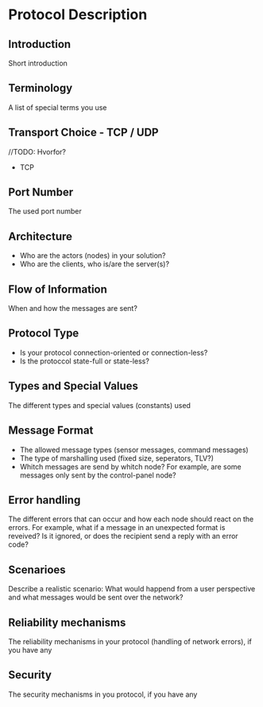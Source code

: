 # Protocol Description
## Introduction
Short introduction

## Terminology
A list of special terms you use

## Transport Choice - TCP / UDP
//TODO: Hvorfor?
* TCP 

## Port Number
The used port number

## Architecture
* Who are the actors (nodes) in your solution?
* Who are the clients, who is/are the server(s)?

## Flow of Information
When and how the messages are sent?

## Protocol Type
* Is your protocol connection-oriented or connection-less?
* Is the protoccol state-full or state-less?

## Types and Special Values
The different types and special values (constants) used

## Message Format
* The allowed message types (sensor messages, command messages)
* The type of marshalling used (fixed size, seperators, TLV?)
* Whitch messages are send by whitch node? For example, are some messages only sent by the control-panel node?

## Error handling
The different errors that can occur and how each node should react on the errors. For example, what if a message in an unexpected format is reveived? Is it ignored, or does the recipient send a reply with an error code?

## Scenarioes 
Describe a realistic scenario: What would happend from a user perspective and what messages would be sent over the network?

## Reliability mechanisms
The reliability mechanisms in your protocol (handling of network errors), if you have any

## Security
The security mechanisms in you protocol, if you have any